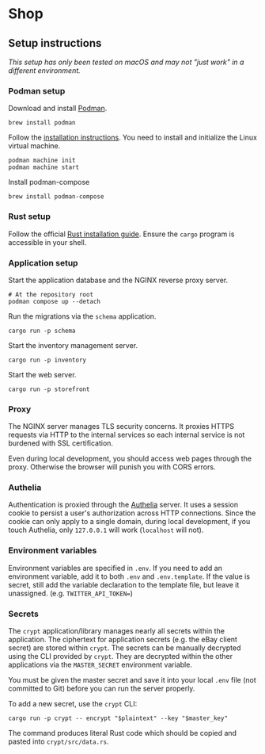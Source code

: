 # Shop

## Setup instructions

_This setup has only been tested on macOS and may not "just work" in a different environment._

### Podman setup

Download and install [Podman](https://podman.io).

    brew install podman

Follow the [installation instructions](https://podman.io/docs/installation). You need to install and initialize the Linux virtual machine.

    podman machine init
    podman machine start

Install podman-compose

    brew install podman-compose

### Rust setup

Follow the official [Rust installation guide](https://www.rust-lang.org/tools/install).
Ensure the `cargo` program is accessible in your shell.

### Application setup

Start the application database and the NGINX reverse proxy server.

    # At the repository root
    podman compose up --detach

Run the migrations via the `schema` application.

    cargo run -p schema

Start the inventory management server.

    cargo run -p inventory

Start the web server.

    cargo run -p storefront

### Proxy

The NGINX server manages TLS security concerns. It proxies HTTPS requests via HTTP to the internal services so each internal service is not burdened with SSL certification.

Even during local development, you should access web pages through the proxy. Otherwise the browser will punish you with CORS errors.

### Authelia

Authentication is proxied through the [Authelia](https://www.authelia.com/overview/prologue/introduction/) server. It uses a session cookie to persist a user's authorization across HTTP connections.
Since the cookie can only apply to a single domain, during local development, if you touch Authelia, only `127.0.0.1` will work (`localhost` will not).

### Environment variables

Environment variables are specified in `.env`. If you need to add an environment variable, add it to both `.env` and `.env.template`. If the value is secret, still add the variable declaration to the template file, but leave it unassigned. (e.g. `TWITTER_API_TOKEN=`)

### Secrets

The `crypt` application/library manages nearly all secrets within the application. The ciphertext for application secrets (e.g. the eBay client secret) are stored within `crypt`. The secrets can be manually decrypted using the CLI provided by `crypt`. They are decrypted within the other applications via the `MASTER_SECRET` environment variable.

You must be given the master secret and save it into your local `.env` file (not committed to Git) before you can run the server properly.

To add a new secret, use the `crypt` CLI:

	cargo run -p crypt -- encrypt "$plaintext" --key "$master_key"

The command produces literal Rust code which should be copied and pasted into `crypt/src/data.rs`.
